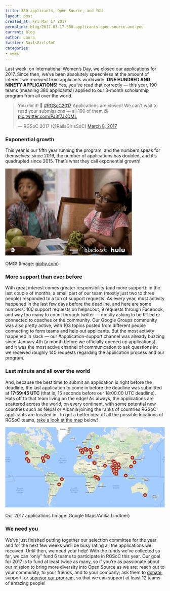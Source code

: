 ```yaml
---
title: 380 applicants, Open Source, and YOU
layout: post
created_at: Fri Mar 17 2017
permalink: blog/2017-03-17-380-applicants-open-source-and-you
current: blog
author: Laura
twitter: RailsGirlsSoC
categories:
- news
---
```


Last week, on International Women’s Day, we closed our applications for 2017. Since then, we’ve been absolutely speechless at the amount of interest we received from applicants worldwide. **ONE HUNDRED AND NINETY APPLICATIONS**! Yes, you’ve read that correctly — this year, 190 teams (meaning 380 applicants!) applied to our 3-month scholarship program from all over the world. 

<blockquote class="twitter-tweet" data-lang="en"><p lang="en" dir="ltr">You did it! 💪  <a href="https://twitter.com/hashtag/RGSoC2017?src=hash">#RGSoC2017</a> Applications are closed! We can&#39;t wait to read your submissions — all 190 of them 😱 <a href="https://t.co/PJ3f7JKDML">pic.twitter.com/PJ3f7JKDML</a></p>&mdash; RGSoC 2017 (@RailsGirlsSoC) <a href="https://twitter.com/RailsGirlsSoC/status/839563940925476874">March 8, 2017</a></blockquote>
<script async src="//platform.twitter.com/widgets.js" charset="utf-8"></script>

### Exponential growth
This year is our fifth year running the program, and the numbers speak for themselves: since 2016, the number of applications has doubled, and it’s quadrupled since 2015. That’s what they call exponential growth! 


![OMG!](/img/blog/2017/2017-03-17-blackish.gif)
<div class="image-credits">OMG! (Image: <a href="http://giphy.com/gifs/hulu-blackish-3o7TKEExyBzu4jDoha" target="_blank">giphy.com</a>)</div>


### More support than ever before
With great interest comes greater responsibility (and more support): in the last couple of months, a small part of our team (mostly just two to three people) responded to a ton of support requests. As every year, most activity happened in the last few days before the deadline, and here are some numbers: 100 support requests on helpscout, 9 requests through Facebook, and way too many to count through twitter — mostly asking to be RT’ed or connected to coaches or the community. Our Google Groups community was also pretty active, with 103 topics posted from different people connecting to form teams and help out applicants. But the most activity happened in slack — our #application-support channel was already buzzing since January 4th (a month before we officially opened up applications), and it was the most active channel of communication to ask questions in: we received roughly 140 requests regarding the application process and our program. 

### Last minute and all over the world
And, because the best time to submit an application is right before the deadline, the last application to come in before the deadline was submitted at **17:59:45 UTC** (that is, 15 seconds before our 18:00:00 UTC deadline). Hats off to that team living on the edge! 
As always, the applications are scattered across the world, on every continent, with some potential new countries such as Nepal or Albania joining the ranks of countries RGSoC applicants are located in. To get a better idea of all the possible locations of RGSoC teams, <a href="https://drive.google.com/open?id=15KXn6frHYAlOTegJhkoRoAtZTFM&usp=sharing">take a look at the map</a> below!

![OMG!](/img/blog/2017/2017-03-17-map.png)
<div class="image-credits">Our 2017 applications (Image: Google Maps/Anika Lindtner)</div>


### We need you
We’ve just finished putting together our selection committee for the year and for the next few weeks we’ll be busy rating all the applications we received. Until then, we need your help! With the funds we’ve collected so far, we can “only” fund 6 teams to participate in RGSoC this year. Our goal for 2017 is to fund at least twice as many, so if you’re as passionate about our mission to bring more diversity into Open Source as we are: reach out to your community, to your friends, and to your company; ask them to [donate](https://railsgirlssummerofcode.org/campaign/), support, or [sponsor our program](https://railsgirlssummerofcode.org/sponsors/packages/), so that we can support at least 12 teams of amazing people!
